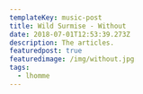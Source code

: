 ```yaml
---
templateKey: music-post
title: Wild Surmise - Without
date: 2018-07-01T12:53:39.273Z
description: The articles.
featuredpost: true
featuredimage: /img/without.jpg
tags:
  - lhomme
---
```


